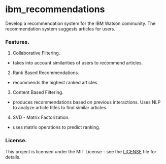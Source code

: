 # ibm_recommendations

Develop a recommendation system for the IBM Watson community.  The recommendation system suggests articles for users.

### Features.
1. Collaborative Filtering.
  - takes into account similarities of users to recommend articles.
2.  Rank Based Recommendations.
  - recommends the highest ranked articles 
3.  Content Based Filtering.
  - produces recommendations based on previous interactions.  Uses NLP to analyze article titles to find similar articles.
4.  SVD - Matrix Factorization.
  - uses matrix operations to predict ranking.
  
  
### License.
This project is licensed under the MIT License - see the [LICENSE](https://github.com/knishina/ibm_recommendations/blob/master/LICENSE) file for details.
